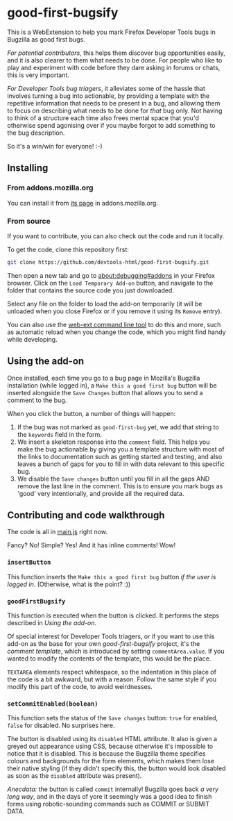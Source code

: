 # good-first-bugsify

This is a WebExtension to help you mark Firefox Developer Tools bugs in Bugzilla as good first bugs.

*For potential contributors*, this helps them discover bug opportunities easily, and it is also clearer to them what needs to be done. For people who like to play and experiment with code before they dare asking in forums or chats, this is very important.

*For Developer Tools bug triagers*, it alleviates some of the hassle that involves turning a bug into actionable, by providing a template with the repetitive information that needs to be present in a bug, and allowing them to focus on describing what needs to be done for _that_ bug only. Not having to think of a structure each time also frees mental space that you'd otherwise spend agonising over if you maybe forgot to add something to the bug description.

So it's a win/win for everyone! :-)

## Installing

### From addons.mozilla.org

You can install it from [its page](https://addons.mozilla.org/en-US/firefox/addon/good-first-bugsify/) in addons.mozilla.org.

### From source

If you want to contribute, you can also check out the code and run it locally.

To get the code, clone this repository first:

```bash
git clone https://github.com/devtools-html/good-first-bugsify.git
```

Then open a new tab and go to [about:debugging#addons](about:debugging#addons) in your Firefox browser. Click on the `Load Temporary Add-on` button, and navigate to the folder that contains the source code you just downloaded.

Select any file on the folder to load the add-on temporarily (it will be unloaded when you close Firefox or if you remove it using its `Remove` entry).

You can also use the [web-ext command line tool](https://developer.mozilla.org/en-US/Add-ons/WebExtensions/Getting_started_with_web-ext) to do this and more, such as automatic reload when you change the code, which you might find handy while developing.

## Using the add-on

Once installed, each time you go to a bug page in Mozilla's Bugzilla installation (while logged in), a `Make this a good first bug` button will be inserted alongside the `Save Changes` button that allows you to send a comment to the bug.

When you click the button, a number of things will happen:

1. If the bug was not marked as `good-first-bug` yet, we add that string to the `keywords` field in the form.
2. We insert a skeleton response into the `comment` field. This helps you make the bug actionable by giving you a template structure with most of the links to documentation such as getting started and testing, and also leaves a bunch of gaps for you to fill in with data relevant to this specific bug.
3. We disable the `Save changes` button until you fill in all the gaps AND remove the last line in the comment. This is to ensure you mark bugs as 'good' very intentionally, and provide all the required data.

## Contributing and code walkthrough

The code is all in [main.js](./main.js) right now.

Fancy? No! Simple? Yes! And it has inline comments! Wow!

### `insertButton`

This function inserts the `Make this a good first bug` button *if the user is logged in*. (Otherwise, what is the point? :))

### `goodFirstBugsify`

This function is executed when the button is clicked. It performs the steps described in *Using the add-on*.

Of special interest for Developer Tools triagers, or if you want to use this add-on as the base for your own _good-first-bugsify_ project, it's the *comment template*, which is introduced by setting `commentArea.value`. If you wanted to modify the contents of the template, this would be the place.

`TEXTAREA` elements respect whitespace, so the indentation in this place of the code is a bit awkward, but with a reason. Follow the same style if you modify this part of the code, to avoid weirdnesses.

### `setCommitEnabled(boolean)`

This function sets the status of the `Save changes` button: `true` for enabled, `false` for disabled. No surprises here.

The button is disabled using its `disabled` HTML attribute. It also is given a greyed out appearance using CSS, because otherwise it's impossible to notice that it is disabled. This is because the Bugzilla theme specifies colours and backgrounds for the form elements, which makes them lose their native styling (if they didn't specify this, the button would look disabled as soon as the `disabled` attribute was present).

_Anecdata:_ the button is called `commit` internally! Bugzilla goes back _a very long way_, and in the days of yore it seemingly was a good idea to finish forms using robotic-sounding commands such as COMMIT or SUBMIT DATA.
